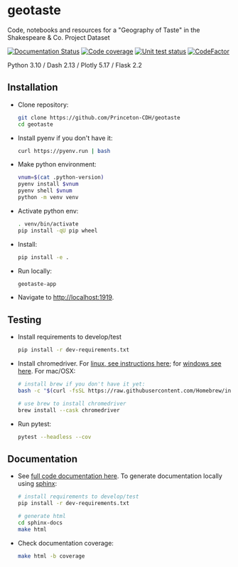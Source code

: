 # geotaste
Code, notebooks and resources for a "Geography of Taste" in the Shakespeare &amp; Co. Project Dataset


[![Documentation Status](https://readthedocs.org/projects/geotaste/badge/?version=latest)](https://geotaste.readthedocs.io/en/latest/?badge=latest)
[![Code coverage](https://codecov.io/gh/Princeton-CDH/geotaste/branch/main/graph/badge.svg)](https://codecov.io/gh/Princeton-CDH/geotaste)
[![Unit test status](https://github.com/Princeton-CDH/geotaste/actions/workflows/unit-tests.yml/badge.svg)](https://github.com/Princeton-CDH/geotaste/actions/workflows/unit-tests.yml)
[![CodeFactor](https://www.codefactor.io/repository/github/princeton-cdh/geotaste/badge)](https://www.codefactor.io/repository/github/Princeton-CDH/geotaste)

Python 3.10 / Dash 2.13 / Plotly 5.17 / Flask 2.2

## Installation

- Clone repository:
    ```bash
    git clone https://github.com/Princeton-CDH/geotaste
    cd geotaste
    ```

- Install pyenv if you don't have it:
    ```bash
    curl https://pyenv.run | bash
    ```

- Make python environment:
    ```bash
    vnum=$(cat .python-version)
    pyenv install $vnum
    pyenv shell $vnum
    python -m venv venv
    ```

- Activate python env:
    ```bash
    . venv/bin/activate
    pip install -qU pip wheel
    ```

- Install:
    ```bash
    pip install -e .
    ```

- Run locally:
    ```bash
    geotaste-app
    ```

- Navigate to [http://localhost:1919](http://localhost:1919).


## Testing

- Install requirements to develop/test
    ```bash
    pip install -r dev-requirements.txt
    ```

- Install chromedriver. For [linux, see instructions here](https://gist.github.com/mikesmullin/2636776?permalink_comment_id=2986509#gistcomment-2986509); for [windows see here](https://medium.com/@patrick.yoho11/installing-selenium-and-chromedriver-on-windows-e02202ac2b08). For mac/OSX:
    ```bash
    # install brew if you don't have it yet:
    bash -c "$(curl -fsSL https://raw.githubusercontent.com/Homebrew/install/HEAD/install.sh)"

    # use brew to install chromedriver
    brew install --cask chromedriver
    ```

- Run pytest:
    ```bash
    pytest --headless --cov
    ```

## Documentation

- See [full code documentation here](https://geotaste.readthedocs.io/en/latest). To generate documentation locally using [sphinx](http://www.sphinx-doc.org/):
    ```bash
    # install requirements to develop/test
    pip install -r dev-requirements.txt

    # generate html
    cd sphinx-docs
    make html
    ```

- Check documentation coverage:
    ```bash
    make html -b coverage
    ```

